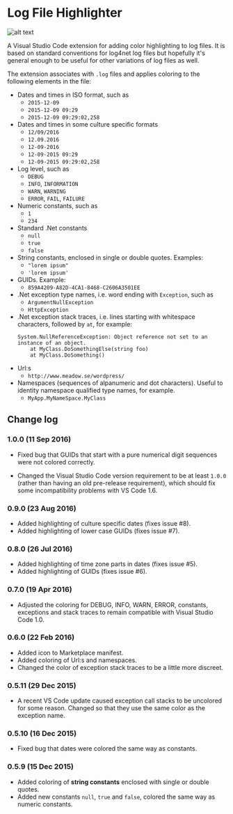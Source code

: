 # Log File Highlighter

![alt text][sample]

A Visual Studio Code extension for adding color highlighting to log files. It is based on standard conventions for log4net log files but hopefully it's general enough to be useful for other variations of log files as well. 

The extension associates with `.log` files and applies coloring to the following elements in the file:

* Dates and times in ISO format, such as
	* `2015-12-09`
	* `2015-12-09 09:29`
	* `2015-12-09 09:29:02,258`
* Dates and times in some culture specific formats
	* `12/09/2016`
	* `12.09.2016`
	* `12-09-2016`
	* `12-09-2015 09:29`
	* `12-09-2015 09:29:02,258`
* Log level, such as
	* `DEBUG`
	* `INFO`, `INFORMATION`
	* `WARN`, `WARNING`
	* `ERROR`, `FAIL`, `FAILURE`
* Numeric constants, such as
	* `1`
	* `234`
* Standard .Net constants
	* `null`
	* `true`
	* `false`
* String constants, enclosed in single or double quotes. Examples:
	* `"lorem ipsum"`
	* `'lorem ipsum'`
* GUIDs. Example:
	* `859A4209-A82D-4CA1-8468-C2606A3501EE`
* .Net exception type names, i.e. word ending with `Exception`, such as
	* `ArgumentNullException`
	* `HttpException`
* .Net exception stack traces, i.e. lines starting with whitespace characters, followed by `at`, for example:
	```
	System.NullReferenceException: Object reference not set to an instance of an object.
		at MyClass.DoSomethingElse(string foo)
		at MyClass.DoSomething()
	```
* Url:s
	* `http://www.meadow.se/wordpress/`
* Namespaces (sequences of alpanumeric and dot characters). Useful to identity namespace qualified type names, for example.
	* `MyApp.MyNameSpace.MyClass`


## Change log

### 1.0.0 (11 Sep 2016)

* Fixed bug that GUIDs that start with a pure numerical digit sequences were not colored correctly. 

* Changed the Visual Studio Code version requirement to be at least `1.0.0` (rather than having an old pre-release requirement),
  which should fix some incompatibility problems with VS Code 1.6. 

### 0.9.0 (23 Aug 2016)

* Added highlighting of culture specific dates (fixes issue #8).
* Added highlighting of lower case GUIDs (fixes issue #7).

### 0.8.0 (26 Jul 2016)

* Added highlighting of time zone parts in dates (fixes issue #5).
* Added highlighting of GUIDs (fixes issue #6).

### 0.7.0 (19 Apr 2016)

* Adjusted the coloring for DEBUG, INFO, WARN, ERROR, constants, exceptions and stack traces to remain compatible with Visual Studio Code 1.0.

### 0.6.0 (22 Feb 2016)

* Added icon to Marketplace manifest.
* Added coloring of Url:s and namespaces.
* Changed the color of exception stack traces to be a little more discreet. 

### 0.5.11 (29 Dec 2015)

* A recent VS Code update caused exception call stacks to be uncolored for some reason. Changed so that they use the same color as the exception name.

### 0.5.10 (16 Dec 2015)

* Fixed bug that dates were colored the same way as constants.

### 0.5.9 (15 Dec 2015)

* Added coloring of **string constants** enclosed with single or double quotes.
* Added new constants `null`, `true` and `false`, colored the same way as numeric constants.


[sample]: https://raw.githubusercontent.com/emilast/vscode-logfile-highlighter/master/content/sample.png